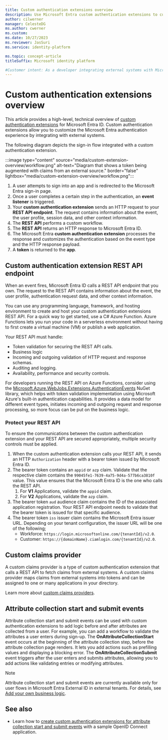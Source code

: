 ```yaml
---
title: Custom authentication extensions overview 
description: Use Microsoft Entra custom authentication extensions to customize your user's sign-in experience by using REST APIs or outbound webhooks.
author: cilwerner
manager: CelesteDG
ms.author: cwerner
ms.custom: 
ms.date: 10/27/2023
ms.reviewer: JasSuri
ms.service: identity-platform

ms.topic: concept-article
titleSuffix: Microsoft identity platform

#Customer intent: As a developer integrating external systems with Microsoft Entra ID, I want to create custom authentication extensions using a REST API, so that I can customize the authentication experience and add business logic based on event types and HTTP response payloads.
---
```


# Custom authentication extensions overview

This article provides a high-level, technical overview of [custom authentication extensions](~/external-id/customers/concept-custom-extensions.md) for Microsoft Entra ID. Custom authentication extensions allow you to customize the Microsoft Entra authentication experience by integrating with external systems.

The following diagram depicts the sign-in flow integrated with a custom authentication extension.

:::image type="content" source="media/custom-extension-overview/workflow.png" alt-text="Diagram that shows a token being augmented with claims from an external source." border="false" lightbox="media/custom-extension-overview/workflow.png":::

1. A user attempts to sign into an app and is redirected to the Microsoft Entra sign-in page.
1. Once a user completes a certain step in the authentication, an **event listener** is triggered.
1. Your **custom authentication extension** sends an HTTP request to your **REST API endpoint**. The request contains information about the event, the user profile, session data, and other context information.
1. The **REST API** performs a custom workflow.
1. The **REST API** returns an HTTP response to Microsoft Entra ID.
1. The Microsoft Entra **custom authentication extension** processes the response and customizes the authentication based on the event type and the HTTP response payload.
1. A **token** is returned to the **app**.

## Custom authentication extension REST API endpoint

When an event fires, Microsoft Entra ID calls a REST API endpoint that you own. The request to the REST API contains information about the event, the user profile, authentication request data, and other context information.

You can use any programming language, framework, and hosting environment to create and host your custom authentication extensions REST API. For a quick way to get started, use a C# Azure Function. Azure Functions lets you run your code in a serverless environment without having to first create a virtual machine (VM) or publish a web application.

Your REST API must handle:

- Token validation for securing the REST API calls.
- Business logic
- Incoming and outgoing validation of HTTP request and response schemas.
- Auditing and logging.
- Availability, performance and security controls.

For developers running the REST API on Azure Functions, consider using the [Microsoft.Azure.WebJobs.Extensions.AuthenticationEvents](https://github.com/Azure/azure-sdk-for-net/tree/main/sdk/entra/Microsoft.Azure.WebJobs.Extensions.AuthenticationEvents) NuGet library, which helps with token validation implementation using Microsoft Azure's built-in authentication capabilities. It provides a data model for different event types, initiates incoming and outgoing request and response processing, so more focus can be put on the business logic.  

### Protect your REST API

To ensure the communications between the custom authentication extension and your REST API are secured appropriately, multiple security controls must be applied.

1. When the custom authentication extension calls your REST API, it sends an HTTP `Authorization` header with a bearer token issued by Microsoft Entra ID.
1. The bearer token contains an `appid` or `azp` claim. Validate that the respective claim contains the  `99045fe1-7639-4a75-9d4a-577b6ca3810f` value. This value ensures that the Microsoft Entra ID is the one who calls the REST API.
    1. For **V1** Applications, validate the `appid` claim.
    1. For **V2** Applications, validate the `azp` claim.
1. The bearer token `aud` audience claim contains the ID of the associated application registration. Your REST API endpoint needs to validate that the bearer token is issued for that specific audience.
1. The bearer token `iss` issuer claim contains the Microsoft Entra issuer URL. Depending on your tenant configuration, the issuer URL will be one of the following;
    - Workforce: `https://login.microsoftonline.com/{tenantId}/v2.0`.
    - Customer: `https://{domainName}.ciamlogin.com/{tenantId}/v2.0`.

## Custom claims provider

A custom claims provider is a type of custom authentication extension that calls a REST API to fetch claims from external systems. A custom claims provider maps claims from external systems into tokens and can be assigned to one or many applications in your directory.

Learn more about [custom claims providers](custom-claims-provider-overview.md).

## Attribute collection start and submit events

Attribute collection start and submit events can be used with custom authentication extensions to add logic before and after attributes are collected from a user. For example, you can add a workflow to validate the attributes a user enters during sign-up.  The **OnAttributeCollectionStart** event occurs at the beginning of the attribute collection step, before the attribute collection page renders. It lets you add actions such as prefilling values and displaying a blocking error. The **OnAttributeCollectionSubmit** event triggers after the user enters and submits attributes, allowing you to add actions like validating entries or modifying attributes.

> [!NOTE]
> Attribute collection start and submit events are currently available only for user flows in Microsoft Entra External ID in external tenants. For details, see [Add your own business logic](~/external-id/customers/concept-custom-extensions.md).

## See also

- Learn how to [create custom authentication extensions for attribute collection start and submit events](custom-extension-attribute-collection.md) with a sample OpenID Connect application.
